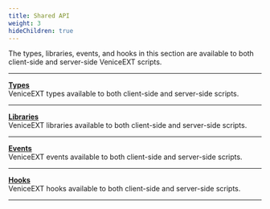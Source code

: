 ```yaml
---
title: Shared API
weight: 3
hideChildren: true
---
```


The types, libraries, events, and hooks in this section are available to both client-side and server-side VeniceEXT scripts.

---

**[Types](/vext/ref/shared/type/)**  
VeniceEXT types available to both client-side and server-side scripts.

---

**[Libraries](/vext/ref/shared/library/)**  
VeniceEXT libraries available to both client-side and server-side scripts.

---

**[Events](/vext/ref/shared/event/)**  
VeniceEXT events available to both client-side and server-side scripts.

---

**[Hooks](/vext/ref/shared/hook/)**  
VeniceEXT hooks available to both client-side and server-side scripts.

---